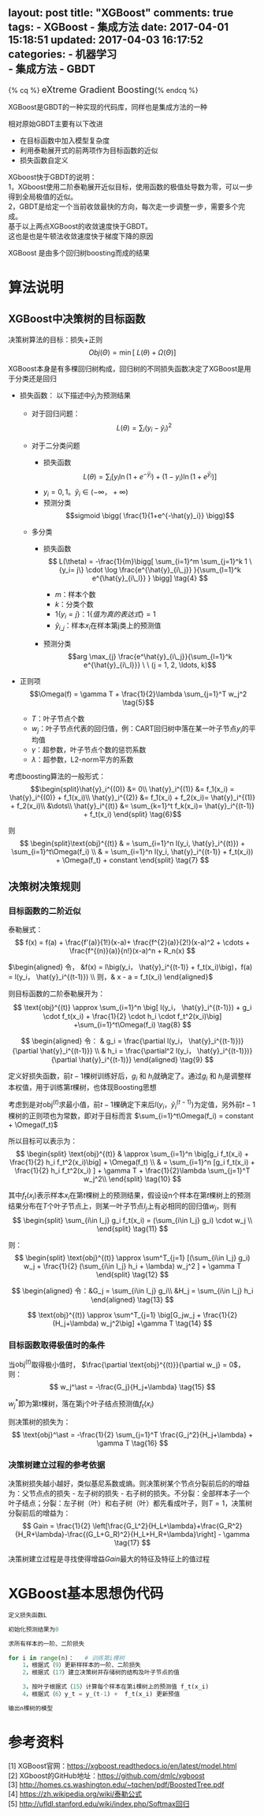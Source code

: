 layout: post
title: "XGBoost"
comments: true
tags:
	- XGBoost
	- 集成方法
date:  2017-04-01 15:18:51
updated: 2017-04-03 16:17:52
categories:
    - 机器学习  
    - 集成方法
    - GBDT
---

{% cq %} <font size=4>eXtreme Gradient Boosting</font>{% endcq %}

XGBoost是GBDT的一种实现的代码库，同样也是集成方法的一种

相对原始GBDT主要有以下改进  

- 在目标函数中加入模型复杂度  
- 利用泰勒展开式的前两项作为目标函数的近似
- 损失函数自定义

<!-- more -->

XGboost快于GBDT的说明：  
1，XGboost使用二阶泰勒展开近似目标，使用函数的极值处导数为零，可以一步得到全局极值的近似。  
2，GBDT是给定一个当前收敛最快的方向，每次走一步调整一步，需要多个完成。  
基于以上两点XGBoost的收敛速度快于GBDT。  
这也是也是牛顿法收敛速度快于梯度下降的原因  

XGBoost 是由多个回归树boosting而成的结果

# 算法说明  

## XGBoost中决策树的目标函数
决策树算法的目标：损失+正则
$$Obj(\Theta) = \min \bigg[\ L(\theta) + \Omega(\Theta) \bigg] \tag{1}$$

XGBoost本身是有多棵回归树构成，回归树的不同损失函数决定了XGBoost是用于分类还是回归

* 损失函数：
以下描述中$\hat{y}_i$为预测结果
	- 对于回归问题： 
	$$L(\theta) = \sum_i (y_i-\hat{y}_i)^2 \tag{2}$$

	- 对于二分类问题  
		- 损失函数
	$$L(\theta) = \sum_i \big[ y_i\ln (1+e^{-\hat{y}_i}) + (1-y_i)\ln (1+e^{\hat{y}_i})\big] \tag{3}$$
		- $y_i = 0, 1。\hat{y}_i \in (-\infty，+\infty)$
		- 预测分类
			$$sigmoid \bigg( \frac{1}{1+e^{-\hat{y}_i}} \bigg)$$

	- 多分类  
		- 损失函数		
		$$
		L(\theta) = -\frac{1}{m}\bigg[
			\sum_{i=1}^m \sum_{j=1}^k 1 \{y_i= j\}
			\cdot  \log \frac{e^{\hat{y}_{i\_j}} }{\sum_{l=1}^k  e^{\hat{y}_{i\_l}} }
		\bigg]  \tag{4}
		$$
			- $m$：样本个数
			- $k$：分类个数
			- $1 \{y_i= j\}$：$1 \{值为真的表达式\} = 1$
			- $\hat{y}_{i\_j}$：样本$x_i$在样本第j类上的预测值

		- 预测分类
			$$arg \max_{j} \frac{e^\hat{y}_{i\_j}}{\sum_{l=1}^k e^{\hat{y}_{i\_l}}} \ \ (j = 1, 2, \ldots, k)$$
			

* 正则项
	$$\Omega(f) = \gamma T + \frac{1}{2}\lambda \sum_{j=1}^T w_j^2 \tag{5}$$

	- $T$：叶子节点个数
	- $w_j$：叶子节点代表的回归值，例：CART回归树中落在某一叶子节点$y_i$的平均值
	- $\gamma$：超参数，叶子节点个数的惩罚系数
	- $\lambda$：超参数，L2-norm平方的系数  


考虑boosting算法的一般形式：
$$\begin{split}\hat{y}_i^{(0)} &= 0\\
\hat{y}_i^{(1)} &= f_1(x_i) = \hat{y}_i^{(0)} + f_1(x_i)\\
\hat{y}_i^{(2)} &= f_1(x_i) + f_2(x_i)= \hat{y}_i^{(1)} + f_2(x_i)\\
&\dots\\
\hat{y}_i^{(t)} &= \sum_{k=1}^t f_k(x_i)= \hat{y}_i^{(t-1)} + f_t(x_i)
\end{split} \tag{6}$$

则
$$
\begin{split}\text{obj}^{(t)} & = \sum_{i=1}^n l(y_i, \hat{y}_i^{(t)}) + \sum_{i=1}^t\Omega(f_i) \\
          & = \sum_{i=1}^n l(y_i, \hat{y}_i^{(t-1)} + f_t(x_i)) + \Omega(f_t) + constant
\end{split} \tag{7}
$$

## 决策树决策规则  

### 目标函数的二阶近似
>
泰勒展式：
$$
f(x) = f(a) + \frac{f'(a)}{1!}(x-a)+ \frac{f^{2}(a)}{2!}(x-a)^2 + \cdots + \frac{f^{(n)}(a)}{n!}(x-a)^n + R_n(x)
$$

$\begin{aligned}
令， &f(x) = l\big(y_i， \hat{y}_i^{(t-1)} + f_t(x_i)\big)，f(a) = l(y_i， \hat{y}_i^{(t-1)}) \\
则，& x - a = f_t(x_i)
\end{aligned}$

则目标函数的二阶泰勒展开为：
$$
\text{obj}^{(t)} \approx 
 \sum_{i=1}^n \big[ l(y_i， \hat{y}_i^{(t-1)}) + g_i \cdot f_t(x_i) + \frac{1}{2} \cdot h_i \cdot f_t^2(x_i)\big] +\sum_{i=1}^t\Omega(f_i) \tag{8}
$$

$$
\begin{aligned}
令： & g_i = \frac{\partial l(y_i， \hat{y}_i^{(t-1)})}{\partial \hat{y}_i^{(t-1)}}  \\
& h_i = \frac{\partial^2 l(y_i， \hat{y}_i^{(t-1)})}{\partial \hat{y}_i^{(t-1)}}  
\end{aligned}
\tag{9}
$$

定义好损失函数，前$t-1$棵树训练好后，$g_i$ 和 $h_i$就确定了。通过$g_i$ 和 $h_i$是调整样本权值，用于训练第$t$棵树，也体现Boosting思想

考虑到是对$\text{obj}^{(t)}$求最小值，前$t-1$棵确定下来后$l(y_i， \hat{y}_i^{(t-1)})$为定值，另外前$t-1$棵树的正则项也为常数，即对于目标而言 $\sum_{i=1}^t\Omega(f_i) = constant + \Omega(f_t)$

所以目标可以表示为：
$$
\begin{split}
 \text{obj}^{(t)} 
& \approx  \sum_{i=1}^n \big[g_i f_t(x_i) + \frac{1}{2} h_i f_t^2(x_i)\big] + \Omega(f_t) \\
& = \sum_{i=1}^n [g_i f_t(x_i)  + \frac{1}{2} h_i f_t^2(x_i) ] + \gamma T + \frac{1}{2}\lambda \sum_{j=1}^T w_j^2\\
\end{split} \tag{10}
$$

其中$f_t(x_i)$表示样本$x_i$在第$t$棵树上的预测结果，假设设n个样本在第$t$棵树上的预测结果分布在$T$个叶子节点上，则某一叶子节点$I_j$上有必相同的回归值$w_j$，则有
$$
\begin{split}
\sum_{i\in I_j} g_i  f_t(x_i) = (\sum_{i\in I_j} g_i) \cdot w_j \\
\end{split} \tag{11}
$$

则：
$$
\begin{split}
\text{obj}^{(t)} 
\approx \sum^T_{j=1} [(\sum_{i\in I_j} g_i) w_j + \frac{1}{2} (\sum_{i\in I_j} h_i + \lambda) w_j^2 ] + \gamma T
\end{split} \tag{12}
$$

$$
\begin{aligned}
令：&G_j = \sum_{i\in I_j} g_i\\
&H_j = \sum_{i\in I_j} h_i 
\end{aligned}
\tag{13}
$$

$$
\text{obj}^{(t)} \approx  \sum^T_{j=1} \big[G_jw_j + \frac{1}{2} (H_j+\lambda) w_j^2\big] +\gamma T \tag{14}
$$

### 目标函数取得极值时的条件  

当$\text{obj}^{(t)}$取得极小值时， $\frac{\partial \text{obj}^{(t)}}{\partial w_j} = 0$，则：
$$
w_j^\ast = -\frac{G_j}{H_j+\lambda} \tag{15}
$$

$w_j^\ast$即为第t棵树，落在第j个叶子结点预测值$f_t(x_i)$

则决策树的损失为：
$$
\text{obj}^\ast = -\frac{1}{2} \sum_{j=1}^T \frac{G_j^2}{H_j+\lambda} + \gamma T \tag{16}
$$

### 决策树建立过程的参考依据

决策树损失越小越好，类似基尼系数或熵。则决策树某个节点分裂前后的的增益为：父节点点的损失 - 左子树的损失 - 右子树的损失。不分裂：全部样本子一个叶子结点；分裂：左子树（叶）和右子树（叶）都先看成叶子，则$T=1$，决策树分裂前后的增益为：
$$
Gain = \frac{1}{2} \left[\frac{G_L^2}{H_L+\lambda}+\frac{G_R^2}{H_R+\lambda}-\frac{(G_L+G_R)^2}{H_L+H_R+\lambda}\right] - \gamma 
\tag{17}
$$

决策树建立过程是寻找使得增益$Gain$最大的特征及特征上的值过程

# XGBoost基本思想伪代码

```python
定义损失函数L

初始化预测结果为0 

求所有样本的一阶、二阶损失

for i in range(n)：   # 训练第i棵树
    1，根据式（9）更新样样本的一阶、二阶损失
    2，根据式（17）建立决策树并存储树的结构及叶子节点的值

    3，按叶子根据式（15）计算每个样本在第i棵树上的预测值 f_t(x_i)
    4，根据式（6）y_t = y_(t-1) +  f_t(x_i) 更新预值

输出n棵树的模型

```






# 参考资料
[1] XGBoost官网：<https://xgboost.readthedocs.io/en/latest/model.html>  
[2] XGboost的GitHub地址：<https://github.com/dmlc/xgboost>  
[3] <http://homes.cs.washington.edu/~tqchen/pdf/BoostedTree.pdf>  
[4] <https://zh.wikipedia.org/wiki/泰勒公式>  
[5] <http://ufldl.stanford.edu/wiki/index.php/Softmax回归>  





